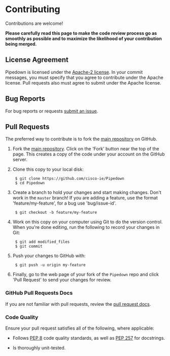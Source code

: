 Contributing
============

Contributions are welcome!

**Please carefully read this page to make the code review process go as smoothly as possible and to maximize the likelihood of your contribution being merged.**

## License Agreement

Pipedown is licensed under the [Apache-2 license](https://www.apache.org/licenses/LICENSE-2.0). In your commit messages, you must specify that you agree to contribute under the Apache license. Pull requests also must agree to submit under the Apache license. 

## Bug Reports

For bug reports or requests [submit an issue](https://github.com/cisco-ie/Pipedown/issues).

## Pull Requests

The preferred way to contribute is to fork the [main repository](https://github.com/cisco-ie/Pipedown) on GitHub.

1. Fork the [main repository](https://github.com/cisco-ie/Pipedown).  Click on the 'Fork' button near the top of the page.  This creates a copy of the code under your account on the GitHub server.

2. Clone this copy to your local disk:

        $ git clone https://github.com/cisco-ie/Pipedown
        $ cd Pipedown

3. Create a branch to hold your changes and start making changes. Don't work in the `master` branch! If you are adding a feature, use the format 'feature/my-feature', for a bug use 'bug/issue-id'.

        $ git checkout -b feature/my-feature

4. Work on this copy on your computer using Git to do the version control. When you're done editing, run the following to record your changes in Git:

        $ git add modified_files
        $ git commit

5. Push your changes to GitHub with:

        $ git push -u origin my-feature

6. Finally, go to the web page of your fork of the `Pipedown` repo and click 'Pull Request' to send your changes for review.

### GitHub Pull Requests Docs

If you are not familiar with pull requests, review the [pull request docs](https://help.github.com/articles/using-pull-requests/).

### Code Quality

Ensure your pull request satisfies all of the following, where applicable:

* Follows [PEP 8](http://legacy.python.org/dev/peps/pep-0008/) code quality standards, as well as [PEP 257](https://www.python.org/dev/peps/pep-0257/) for docstrings.

* Is thoroughly unit-tested. 
